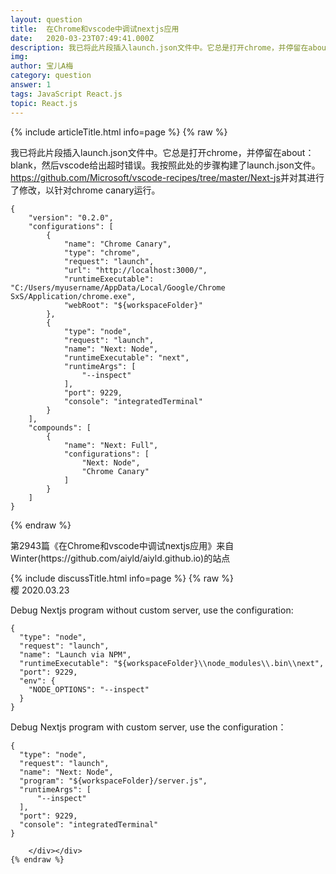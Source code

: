 ```yaml
---
layout: question
title:  在Chrome和vscode中调试nextjs应用
date:   2020-03-23T07:49:41.000Z
description: 我已将此片段插入launch.json文件中。它总是打开chrome，并停留在about：blank，然后v​​scode给出超时错误。我按照此处的步骤构...
img: 
author: 宝儿A梅
category: question
answer: 1
tags: JavaScript React.js
topic: React.js
---
```

<div class="article-root">
  <div class="article">
    {% include articleTitle.html info=page %}
    {% raw %}
    <div class="article-content"><p><font style="vertical-align: inherit;"><font style="vertical-align: inherit;">我已将此片段插入launch.json文件中。</font><font style="vertical-align: inherit;">它总是打开chrome，并停留在about：blank，然后v​​scode给出超时错误。</font><font style="vertical-align: inherit;">我按照此处的步骤构建了launch.json文件。 
</font></font><a href="https://github.com/Microsoft/vscode-recipes/tree/master/Next-js" rel="noreferrer"><font style="vertical-align: inherit;"><font style="vertical-align: inherit;">https://github.com/Microsoft/vscode-recipes/tree/master/Next-js</font></font></a><font style="vertical-align: inherit;"><font style="vertical-align: inherit;">并对其进行了修改，以针对chrome canary运行。</font></font></p>

<p></p><div class="snippet" data-lang="js" data-hide="false" data-console="true" data-babel="false">
<div class="snippet-code">
<pre class="snippet-code-js lang-js prettyprint-override"><code>{<font></font>
    "version": "0.2.0",<font></font>
    "configurations": [<font></font>
        {<font></font>
            "name": "Chrome Canary",<font></font>
            "type": "chrome",<font></font>
            "request": "launch",<font></font>
            "url": "http://localhost:3000/",<font></font>
            "runtimeExecutable": "C:/Users/myusername/AppData/Local/Google/Chrome SxS/Application/chrome.exe",<font></font>
            "webRoot": "${workspaceFolder}"<font></font>
        },<font></font>
        {<font></font>
            "type": "node",<font></font>
            "request": "launch",<font></font>
            "name": "Next: Node",<font></font>
            "runtimeExecutable": "next",<font></font>
            "runtimeArgs": [<font></font>
                "--inspect"<font></font>
            ],<font></font>
            "port": 9229,<font></font>
            "console": "integratedTerminal"<font></font>
        }<font></font>
    ],<font></font>
    "compounds": [<font></font>
        {<font></font>
            "name": "Next: Full",<font></font>
            "configurations": [<font></font>
                "Next: Node",<font></font>
                "Chrome Canary"<font></font>
            ]<font></font>
        }<font></font>
    ]<font></font>
}</code></pre>
</div>
</div>
<p></p></div>
    {% endraw %}
  </div>
  <p class="winter_mark">第2943篇《在Chrome和vscode中调试nextjs应用》来自Winter(https://github.com/aiyld/aiyld.github.io)的站点</p>
  <div class="discuss-wrapper">
    {% include discussTitle.html info=page %}
    {% raw %}
    <div class="discuss-item">
        <div class="discuss-parent">
          <div class="discuss-meta">
            <span class="discuss-user">樱</span>
            <span class="discuss-time">2020.03.23</span>
          </div>
          <div class="discuss-comment"><p>Debug Nextjs program without custom server, use the configuration: </p>

<pre><code>{<font></font>
  "type": "node",<font></font>
  "request": "launch",<font></font>
  "name": "Launch via NPM",<font></font>
  "runtimeExecutable": "${workspaceFolder}\\node_modules\\.bin\\next",<font></font>
  "port": 9229,<font></font>
  "env": {<font></font>
    "NODE_OPTIONS": "--inspect"<font></font>
  }<font></font>
}<font></font>
</code></pre>

<p>Debug Nextjs program with custom server, use the configuration：</p>

<pre><code>{<font></font>
  "type": "node",<font></font>
  "request": "launch",<font></font>
  "name": "Next: Node",<font></font>
  "program": "${workspaceFolder}/server.js",<font></font>
  "runtimeArgs": [<font></font>
      "--inspect"<font></font>
  ],<font></font>
  "port": 9229,<font></font>
  "console": "integratedTerminal"<font></font>
}<font></font>
</code></pre></div>
        </div></div>
    {% endraw %}
  </div>
<div>
